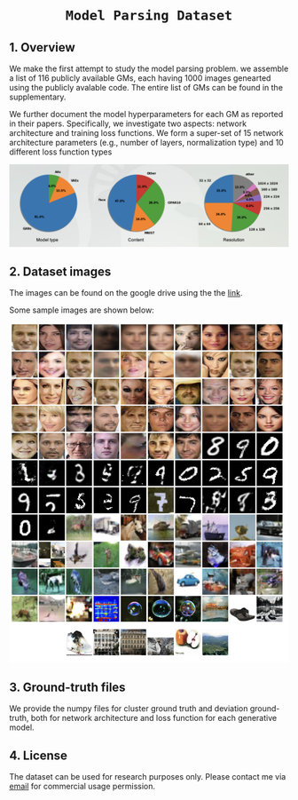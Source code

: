 # <p align=center>`Model Parsing Dataset`</p>




## 1. Overview
We make the first attempt to study the model parsing problem. we assemble a list of 116 publicly available GMs, each having 1000 images genearted using the publicly avalable code. The entire list of GMs can be found in the supplementary. 

We further document the model hyperparameters for each GM as reported in their papers. Specifically, we investigate two aspects: network architecture and training loss functions. We form a super-set of 15 network architecture parameters (e.g., number of layers, normalization type) and 10 different loss function types

<p align="center">
    <img src="../image/Screenshot 2023-07-31 at 7.58.48 PM.png"/> <br />
</p>

## 2. Dataset images

The images can be found on the google drive using the the [link](https://drive.google.com/file/d/1bAmC_9aMkWJB_scGvOOWvNeLa9FBoMUr/view). 

Some sample images are shown below:

<p align="center">
    <img src="../image/Screenshot 2023-07-31 at 8.01.15 PM.png"/> <br />
</p>

## 3. Ground-truth files
We provide the numpy files for cluster ground truth and deviation ground-truth, both for network architecture and loss function for each generative model. 

## 4. License
The dataset can be used for research purposes only. Please contact me via [email](asnanivi@msu.edu) for commercial usage permission.
